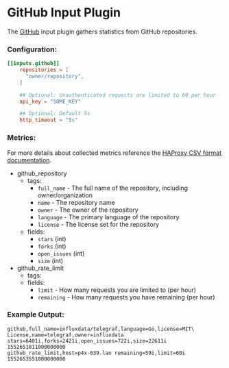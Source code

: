 # GitHub Input Plugin

The [GitHub](https://www.github.com) input plugin gathers statistics from GitHub repositories.

### Configuration:

```toml
[[inputs.github]]
    repositories = [
      "owner/repository",
    ]

    ## Optional: Unauthenticated requests are limited to 60 per hour
    api_key = "SOME_KEY"

    ## Optional: Default 5s
    http_timeout = "5s"
```

### Metrics:

For more details about collected metrics reference the [HAProxy CSV format
documentation](https://cbonte.github.io/haproxy-dconv/1.8/management.html#9.1).

- github_repository
  - tags:
    - `full_name` - The full name of the repository, including owner/organization
    - `name` - The repository name
    - `owner` - The owner of the repository
    - `language` - The primary language of the repository
    - `license` - The license set for the repository
  - fields:
    - `stars` (int)
    - `forks` (int)
    - `open_issues` (int)
    - `size` (int)
- github_rate_limit
  - tags:
  - fields:
    - `limit` - How many requests you are limited to (per hour)
    - `remaining` - How many requests you have remaining (per hour)

### Example Output:

```
github,full_name=influxdata/telegraf,language=Go,license=MIT\ License,name=telegraf,owner=influxdata stars=6401i,forks=2421i,open_issues=722i,size=22611i 1552651811000000000
github_rate_limit,host=p4x-639.lan remaining=59i,limit=60i 1552653551000000000
```
